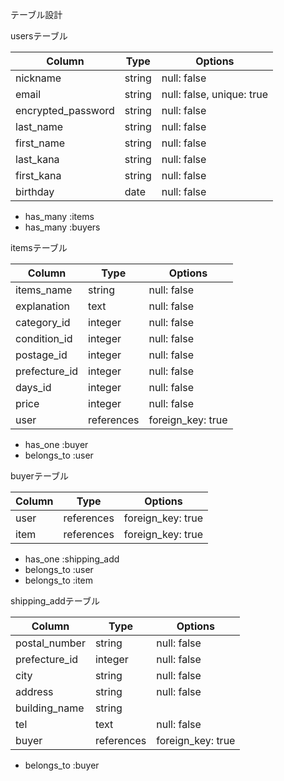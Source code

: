 テーブル設計

usersテーブル

| Column             | Type    | Options                   |
| ------------------ | ------- | ------------------------- |
| nickname           | string  | null: false               |
| email              | string  | null: false, unique: true |
| encrypted_password | string  | null: false               |
| last_name          | string  | null: false               |
| first_name         | string  | null: false               |
| last_kana          | string  | null: false               |
| first_kana         | string  | null: false               |
| birthday           | date    | null: false               |

- has_many :items
- has_many :buyers


itemsテーブル

| Column        | Type       | Options           |
| ------------- | ---------- | ----------------- |
| items_name    | string     | null: false       |
| explanation   | text       | null: false       |
| category_id   | integer    | null: false       |
| condition_id  | integer    | null: false       |
| postage_id    | integer    | null: false       |
| prefecture_id | integer    | null: false       |
| days_id       | integer    | null: false       |
| price         | integer    | null: false       |
| user          | references | foreign_key: true |

- has_one :buyer
- belongs_to :user


buyerテーブル

| Column           | Type       | Options           |
| ---------------- | ---------- | ----------------- |
| user             | references | foreign_key: true |
| item             | references | foreign_key: true |

- has_one    :shipping_add
- belongs_to :user
- belongs_to :item

shipping_addテーブル

| Column        | Type       | Options           |
| ------------- | ---------- | ----------------- |
| postal_number | string     | null: false       |
| prefecture_id | integer    | null: false       |
| city          | string     | null: false       |
| address       | string     | null: false       |
| building_name | string     |                   |
| tel           | text       | null: false       |
| buyer         | references | foreign_key: true |

- belongs_to :buyer
